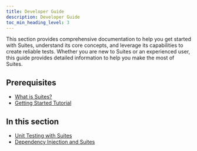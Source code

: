 ```yaml
---
title: Developer Guide
description: Developer Guide
toc_min_heading_level: 3
---
```


This section provides comprehensive documentation to help you get started with Suites, understand its core concepts, and
leverage its capabilities to create reliable tests. Whether you are new to Suites or an experienced user, this guide
provides detailed information to help you make the most of Suites.

## Prerequisites
- [What is Suites?](/docs/what-is-suites)
- [Getting Started Tutorial](/docs/getting-started)

## In this section
- [Unit Testing with Suites](/docs/developer-guide/unit-tests)
- [Dependency Injection and Suites](/docs/di-tests)